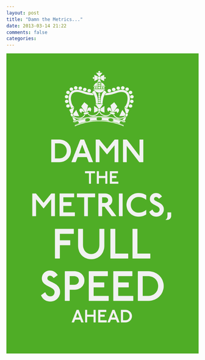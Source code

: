 ```yaml
---
layout: post
title: "Damn the Metrics..."
date: 2013-03-14 21:22
comments: false
categories:
---
```


<!-- more -->
<div class="container-fluid">
	<div class="row">
		<div class="span8">
			<img alt="Damn the Metrics, Full Speed Ahead." src="/images/damn.png">
		</div>
	</div>
</div>